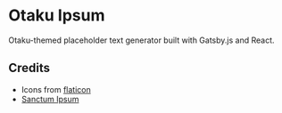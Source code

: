 # Otaku Ipsum
Otaku-themed placeholder text generator built with Gatsby.js and React.

## Credits
- Icons from [flaticon](https://www.flaticon.com/packs/japan-20)
- [Sanctum Ipsum](https://medium.com/@graysonhicks/sanctum-ipsum-d507e9b0e8c9)